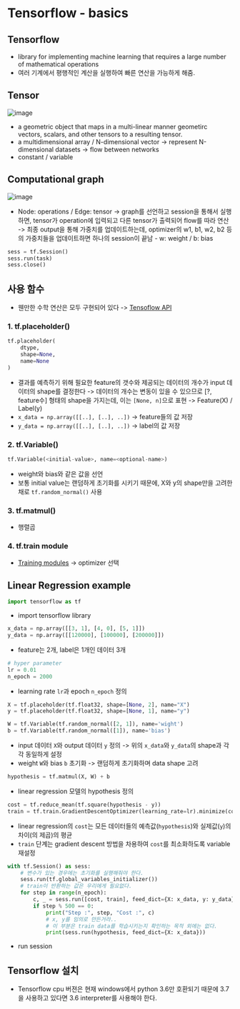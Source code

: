 # Tensorflow - basics
## Tensorflow
- library for implementing machine learning that requires a large number of mathematical operations
- 여러 기계에서 평행적인 계산을 실행하여 빠른 연산을 가능하게 해줌.

## Tensor
![image](https://cdn-images-1.medium.com/max/1600/1*jAzi88LbxU3q0-5iJ1cjyw.png)
- a geometric object that maps in a multi-linear manner geometirc vectors, scalars, and other tensors to a resulting tensor.
- a multidimensional array / N-dimensional vector
    -> represent N-dimensional datasets
    -> flow between networks
- constant / variable

## Computational graph
![image](https://www.tensorflow.org/images/tensors_flowing.gif)
- Node: operations / Edge: tensor
    -> graph를 선언하고 session을 통해서 실행하면, tensor가 operation에 입력되고 다른 tensor가 출력되어 flow를 따라 연산
    -> 최종 output을 통해 가중치를 업데이트하는데, optimizer의 w1, b1, w2, b2 등의 가중치들을 업데이트하면 하나의 session이 끝남
        - w: weight / b: bias

```python
sess = tf.Session()
sess.run(task)
sess.close()
```
## 사용 함수
- 웬만한 수학 연산은 모두 구현되어 있다 -> [Tensoflow API](https://www.tensorflow.org/api_docs/python/)
### 1. tf.placeholder()
```python
tf.placeholder(
    dtype,
    shape=None,
    name=None
)
```
- 결과를 예측하기 위해 필요한 feature의 갯수와 제공되는 데이터의 개수가 input 데이터의 shape를 결정한다
    -> 데이터의 개수는 변동이 있을 수 있으므로 [?, feature수] 형태의 shape을 가지는데, 이는 `[None, n]`으로 표현
    -> Feature(X) / Label(y)
- `x_data = np.array([[..], [..], ..])` -> feature들의 값 저장
- `y_data = np.array([[..], [..], ..])` -> label의 값 저장

### 2. tf.Variable()
```python
tf.Variable(<initial-value>, name=<optional-name>)
```
- weight와 bias와 같은 값을 선언
- 보통 initial value는 랜덤하게 초기화를 시키기 때문에, X와 y의 shape만을 고려한 채로 `tf.random_normal()` 사용

### 3. tf.matmul()
- 행렬곱

### 4. tf.train module
- [Training modules](https://www.tensorflow.org/api_docs/python/tf/train)
-> optimizer 선택

## Linear Regression example
```python
import tensorflow as tf
```
- import tensorflow library
```python
x_data = np.array([[3, 1], [4, 0], [5, 1]])
y_data = np.array([[120000], [100000], [200000]])
```
- feature는 2개, label은 1개인 데이터 3개
```python
# hyper parameter
lr = 0.01
n_epoch = 2000
```
- learning rate `lr`과 epoch `n_epoch` 정의
```python
X = tf.placeholder(tf.float32, shape=[None, 2], name="X")
y = tf.placeholder(tf.float32, shape=[None, 1], name="y")

W = tf.Variable(tf.random_normal([2, 1]), name='wight')
b = tf.Variable(tf.random_normal([1]), name='bias')
```
- input 데이터 `X`와 output 데이터 `y` 정의 -> 위의 `x_data`와 `y_data`의 shape과 각각 동일하게 설정
- weight `W`와 bias `b` 초기화 -> 랜덤하게 초기화하며 data shape 고려
```python
hypothesis = tf.matmul(X, W) + b
```
- linear regression 모델의 hypothesis 정의
```python
cost = tf.reduce_mean(tf.square(hypothesis - y))
train = tf.train.GradientDescentOptimizer(learning_rate=lr).minimize(cost)
```
- linear regression의 `cost`는 모든 데이터들의 예측값(`hypothesis`)와 실제값(`y`)의 차이(의 제곱)의 평균
- `train` 단계는 gradient descent 방법을 차용하여 `cost`를 최소화하도록 variable 재설정
```python
with tf.Session() as sess:
    # 변수가 있는 경우에는 초기화를 실행해줘야 한다.
    sess.run(tf.global_variables_initializer())
    # train이 반환하는 값은 우리에게 필요없다.
    for step in range(n_epoch):
        c, _ = sess.run([cost, train], feed_dict={X: x_data, y: y_data})
        if step % 500 == 0:
            print("Step :", step, "Cost :", c)
            # x, y를 임의로 만든거라..
            # 이 부분은 train data를 학습시키는지 확인하는 목적 외에는 없다.
            print(sess.run(hypothesis, feed_dict={X: x_data}))
```
- run session

## Tensorflow 설치
- Tensorflow cpu 버젼은 현재 windows에서 python 3.6만 호환되기 때문에 3.7을 사용하고 있다면 3.6 interpreter를 사용해야 한다.
